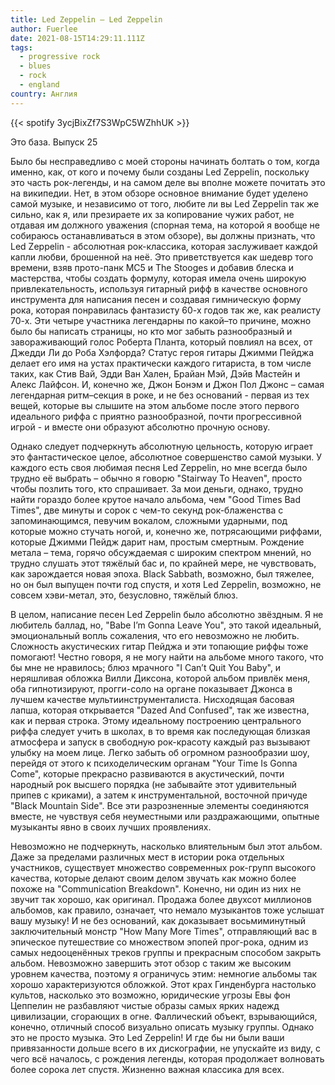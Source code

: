 ```yaml
---
title: Led Zeppelin — Led Zeppelin
author: Fuerlee
date: 2021-08-15T14:29:11.111Z
tags:
  - progressive rock
  - blues
  - rock
  - england
country: Англия
---
```

{{< spotify 3ycjBixZf7S3WpC5WZhhUK >}}

Это база. Выпуск 25

Было бы несправедливо с моей стороны начинать болтать о том, когда именно, как, от кого и почему были созданы Led Zeppelin, поскольку это часть рок-легенды, и на самом деле вы вполне можете почитать это на википедии. Нет, в этом обзоре основное внимание будет уделено самой музыке, и независимо от того, любите ли вы Led Zeppelin так же сильно, как я, или презираете их за копирование чужих работ, не отдавая им должного уважения (спорная тема, на которой я вообще не собираюсь останавливаться в этом обзоре), вы должны признать, что Led Zeppelin - абсолютная рок-классика, которая заслуживает каждой капли любви, брошенной на неё. Это приветствуется как шедевр того времени, взяв прото-панк MC5 и The Stooges и добавив блеска и мастерства, чтобы создать формулу, которая имела очень широкую привлекательность, используя гитарный рифф в качестве основного инструмента для написания песен и создавая гимническую форму рока, которая понравилась фантазисту 60-х годов так же, как реалисту 70-х. Эти четыре участника легендарны по какой–то причине, можно было бы написать страницы, но кто мог забыть разнообразный и завораживающий голос Роберта Планта, который повлиял на всех, от Джедди Ли до Роба Хэлфорда? Статус героя гитары Джимми Пейджа делает его имя на устах практически каждого гитариста, в том числе таких, как Стив Вай, Эдди Ван Хален, Брайан Мэй, Дэйв Мастейн и Алекс Лайфсон. И, конечно же, Джон Бонэм и Джон Пол Джонс – самая легендарная ритм–секция в роке, и не без оснований - первая из тех вещей, которые вы слышите на этом альбоме после этого первого идеального риффа с приятно разнообразной, почти прогрессивной игрой - и вместе они образуют абсолютно прочную основу.

Однако следует подчеркнуть абсолютную цельность, которую играет это фантастическое целое, абсолютное совершенство самой музыки. У каждого есть своя любимая песня Led Zeppelin, но мне всегда было трудно её выбрать – обычно я говорю "Stairway To Heaven", просто чтобы позлить того, кто спрашивает. За мои деньги, однако, трудно найти гораздо более крутое начало альбома, чем "Good Times Bad Times", две минуты и сорок с чем-то секунд рок-блаженства с запоминающимся, певучим вокалом, сложными ударными, под которые можно стучать ногой, и, конечно же, потрясающими риффами, которые Джимми Пейдж дарит нам, простым смертным. Рождение метала – тема, горячо обсуждаемая с широким спектром мнений, но трудно слушать этот тяжёлый бас и, по крайней мере, не чувствовать, как зарождается новая эпоха. Black Sabbath, возможно, был тяжелее, но он был выпущен почти год спустя, и хотя Led Zeppelin, возможно, не совсем хэви-метал, это, безусловно, тяжёлый блюз.

В целом, написание песен Led Zeppelin было абсолютно звёздным. Я не любитель баллад, но, "Babe I’m Gonna Leave You", это такой идеальный, эмоциональный вопль сожаления, что его невозможно не любить. Сложность акустических гитар Пейджа и эти топающие риффы тоже помогают! Честно говоря, я не могу найти на альбоме много такого, что бы мне не нравилось; блюз мрачного "I Can’t Quit You Baby", и неряшливая обложка Вилли Диксона, которой альбом привлёк меня, оба гипнотизируют, прогги-соло на органе показывает Джонса в лучшем качестве мультиинструменталиста. Нисходящая басовая лапша, которая открывается "Dazed And Confused", так же известна, как и первая строка. Этому идеальному построению центрального риффа следует учить в школах, в то время как последующая близкая атмосфера и запуск в свободную рок-красоту каждый раз вызывают улыбку на моем лице. Легко забыть об огромном разнообразии шоу, перейдя от этого к психоделическим органам "Your Time Is Gonna Come", которые прекрасно развиваются в акустический, почти народный рок высшего порядка (не забывайте этот удивительный припев с криками), а затем к инструментальной, восточной причуде "Black Mountain Side". Все эти разрозненные элементы соединяются вместе, не чувствуя себя неуместными или раздражающими, опытные музыканты явно в своих лучших проявлениях.

Невозможно не подчеркнуть, насколько влиятельным был этот альбом. Даже за пределами различных мест в истории рока отдельных участников, существует множество современных рок-групп высокого качества, которые делают своим делом звучать как можно более похоже на "Communication Breakdown". Конечно, ни один из них не звучит так хорошо, как оригинал. Продажа более двухсот миллионов альбомов, как правило, означает, что немало музыкантов тоже услышат вашу музыку! И не без оснований, как доказывает восьмиминутный заключительный монстр "How Many More Times", отправляющий вас в эпическое путешествие со множеством эпопей прог-рока, одним из самых недооценённых треков группы и прекрасным способом закрыть альбом. Невозможно завершить этот обзор с таким же высоким уровнем качества, поэтому я ограничусь этим: немногие альбомы так хорошо характеризуются обложкой. Этот крах Гинденбурга настолько культов, насколько это возможно, юридические угрозы Евы фон Цеппелин не разбавляют чистые образы самых ярких надежд цивилизации, сгорающих в огне. Фаллический объект, взрывающийся, конечно, отличный способ визуально описать музыку группы. Однако это не просто музыка. Это Led Zeppelin! И где бы ни были ваши привязанности дольше всего в их дискографии, не упускайте из виду, с чего всё началось, с рождения легенды, которая продолжает волновать более сорока лет спустя. Жизненно важная классика для всех.